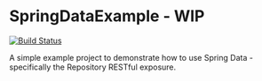 # SpringDataExample - WIP

[![Build Status](https://travis-ci.org/daves125125/SpringDataExample.svg?branch=master)](https://travis-ci.org/daves125125/SpringDataExample)

A simple example project to demonstrate how to use Spring Data - specifically the Repository RESTful exposure.
